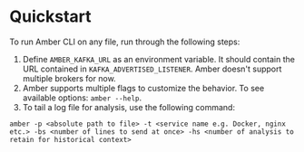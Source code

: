 # Quickstart

To run Amber CLI on any file, run through the following steps:

1. Define `AMBER_KAFKA_URL` as an environment variable. It should contain the URL contained in `KAFKA_ADVERTISED_LISTENER`. Amber doesn't support multiple brokers for now.
2. Amber supports multiple flags to customize the behavior. To see available options: `amber --help`.
3. To tail a log file for analysis, use the following command:
```
amber -p <absolute path to file> -t <service name e.g. Docker, nginx etc.> -bs <number of lines to send at once> -hs <number of analysis to retain for historical context>
```

